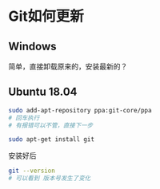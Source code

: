 # Git如何更新

## Windows

简单，直接卸载原来的，安装最新的？

## Ubuntu 18.04

```bash
sudo add-apt-repository ppa:git-core/ppa
# 回车执行
# 有报错可以不管，直接下一步
```

```bash
sudo apt-get install git
```

安装好后

```bash
git --version
# 可以看到 版本号发生了变化
```
